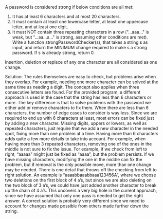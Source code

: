 A password is considered strong if below conditions are all met:

1. It has at least 6 characters and at most 20 characters.
2. It must contain at least one lowercase letter, at least one uppercase letter, and at least one digit.
3. It must NOT contain three repeating characters in a row ("...aaa..." is weak, but "...aa...a..." is
strong, assuming other conditions are met).
Write a function strongPasswordChecker(s), that takes a string s as input, and return the MINIMUM change
required to make s a strong password. If s is already strong, return 0.

Insertion, deletion or replace of any one character are all considered as one change.

Solution:
	The rules themselves are easy to check, but problems arise when they overlap. For example, needing one
more character can be solved at the same time as needing a digit. The concept also applies when three
consecutive letters are found.
	For the provided program, a different approach is used in the case that the string has less than 6
characters or more. The key difference is that to solve problems with the password we either add or
remove characters to fix them.
	When there are less than 6 characters, the number of edge cases to consider is way less. Since we are
required to end up with 6 characters at least, most errors can be fixed just by adding a new character.
Missing digits, uppers or lowers, as well as repeated characters, just require that we add a new
character in the needed spot, fixing more than one problem at a time.
	Having more than 6 characters adds quite a few more details to take into account. For example, when
having more than 3 repeated characters, removing one of the ones in the middle is not sure to fix the
issue. For example, if we check from left to right, “aaaaa” might just be fixed as “aaaa”, but the problem
persists. If we have missing characters, modifying the one in the middle can fix the problem, but if removal
is the only possible move, more than one change may be needed.
	There is one detail that throws off the checking from left to right solution. An example is
“aaaabbaaabbaaa123456A”, where we choose two deletions on the first block of 4 a’s, but since we are also
deleting on the two block of 3 a’s, we could have just added another character to break up the chain of 4
a’s. This uncovers a very big hole in the current approach, since we have assumed that only one pass is
needed to get the right answer.
	A correct solution is probably very different since we need to account for changes made possible from others
made further down the string.
